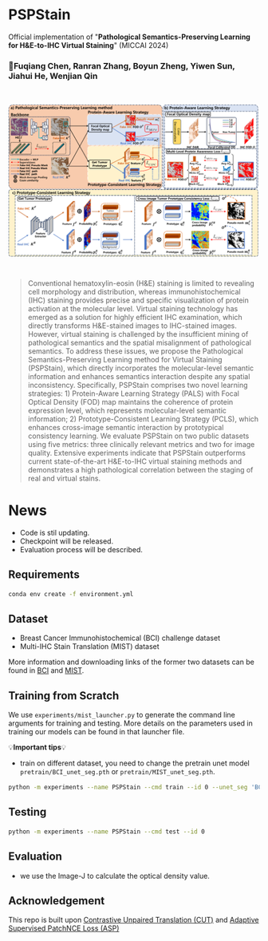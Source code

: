 # PSPStain
Official implementation of "**Pathological Semantics-Preserving Learning for H&E-to-IHC Virtual Staining**" (MICCAI 2024)
### 🐶Fuqiang Chen, Ranran Zhang, Boyun Zheng, Yiwen Sun, Jiahui He, Wenjian Qin
<br>
<p align="center">
<img src="PSPStain.png" align="center" width="600" >
</p>
<br>

> Conventional hematoxylin-eosin (H&E) staining is limited to revealing cell morphology and distribution, whereas immunohistochemical (IHC) staining provides precise and specific visualization of protein activation at the molecular level. Virtual staining technology has emerged as a solution for highly efficient IHC examination, which directly transforms H&E-stained images to IHC-stained images. However, virtual staining is challenged by the insufficient mining of pathological semantics and the spatial misalignment of pathological semantics. To address these issues, we propose the Pathological Semantics-Preserving Learning method for Virtual Staining (PSPStain), which directly incorporates the molecular-level semantic information and enhances semantics interaction despite any spatial inconsistency. Specifically, PSPStain comprises two novel learning strategies: 1) Protein-Aware Learning Strategy (PALS) with Focal Optical Density (FOD) map maintains the coherence of protein expression level, which represents molecular-level semantic information; 2) Prototype-Consistent Learning Strategy (PCLS), which enhances cross-image semantic interaction by prototypical consistency learning. We evaluate PSPStain on two public datasets using five metrics: three clinically relevant metrics and two for image quality. Extensive experiments indicate that PSPStain outperforms current state-of-the-art H&E-to-IHC virtual staining methods and demonstrates a high pathological correlation between the staging of real and virtual stains.
 
# News
* Code is stil updating.
* Checkpoint will be released.
* Evaluation process will be described.
  
## Requirements
```bash
conda env create -f environment.yml
```

## Dataset
 * Breast Cancer Immunohistochemical (BCI) challenge dataset
 * Multi-IHC Stain Translation (MIST) dataset 

 More information and downloading links of the former two datasets can be found in [BCI](https://bupt-ai-cz.github.io/BCI) and [MIST](https://github.com/lifangda01/AdaptiveSupervisedPatchNCE).


## Training from Scratch 
We use `experiments/mist_launcher.py` to generate the command line arguments for training and testing. More details on the parameters used in training our models can be found in that launcher file.
 
💡**Important tips**💡
* train on different dataset, you need to change the pretrain unet model `pretrain/BCI_unet_seg.pth` or `pretrain/MIST_unet_seg.pth`.

```bash
python -m experiments --name PSPStain --cmd train --id 0 --unet_seg 'BCI_unet_seg'
```
## Testing 
```bash
python -m experiments --name PSPStain --cmd test --id 0
```
## Evaluation
* we use the Image-J to calculate the optical density value.

## Acknowledgement
This repo is built upon [Contrastive Unpaired Translation (CUT)](https://github.com/taesungp/contrastive-unpaired-translation) and [Adaptive Supervised PatchNCE Loss (ASP)](https://github.com/lifangda01/AdaptiveSupervisedPatchNCE)

